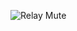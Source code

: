 
![Relay Mute](https://github.com/Hastyman/Black-Hole-Mute/assets/16782548/6d960fd9-1c33-4171-b0c8-642fc5e8df15)

